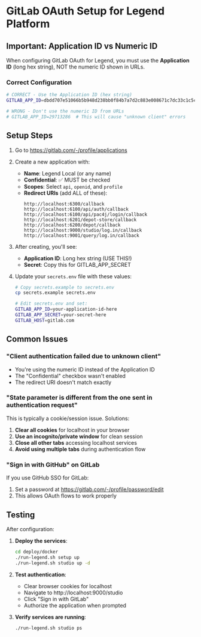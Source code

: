 # GitLab OAuth Setup for Legend Platform

## Important: Application ID vs Numeric ID

When configuring GitLab OAuth for Legend, you must use the **Application ID** (long hex string), NOT the numeric ID shown in URLs.

### Correct Configuration

```bash
# CORRECT - Use the Application ID (hex string)
GITLAB_APP_ID=dbdd707e51066b5b948d238bb0f84b7a7d2c883e008671c7dc33c1c5c639c862

# WRONG - Don't use the numeric ID from URLs
# GITLAB_APP_ID=29713286  # This will cause "unknown client" errors
```

## Setup Steps

1. Go to https://gitlab.com/-/profile/applications
2. Create a new application with:
   - **Name**: Legend Local (or any name)
   - **Confidential**: ✅ MUST be checked
   - **Scopes**: Select `api`, `openid`, and `profile`
   - **Redirect URIs** (add ALL of these):
     ```
     http://localhost:6300/callback
     http://localhost:6100/api/auth/callback
     http://localhost:6100/api/pac4j/login/callback
     http://localhost:6201/depot-store/callback
     http://localhost:6200/depot/callback
     http://localhost:9000/studio/log.in/callback
     http://localhost:9001/query/log.in/callback
     ```

3. After creating, you'll see:
   - **Application ID**: Long hex string (USE THIS!)
   - **Secret**: Copy this for GITLAB_APP_SECRET

4. Update your `secrets.env` file with these values:
   ```bash
   # Copy secrets.example to secrets.env
   cp secrets.example secrets.env
   
   # Edit secrets.env and set:
   GITLAB_APP_ID=your-application-id-here
   GITLAB_APP_SECRET=your-secret-here
   GITLAB_HOST=gitlab.com
   ```

## Common Issues

### "Client authentication failed due to unknown client"
- You're using the numeric ID instead of the Application ID
- The "Confidential" checkbox wasn't enabled
- The redirect URI doesn't match exactly

### "State parameter is different from the one sent in authentication request"
This is typically a cookie/session issue. Solutions:
1. **Clear all cookies** for localhost in your browser
2. **Use an incognito/private window** for clean session
3. **Close all other tabs** accessing localhost services
4. **Avoid using multiple tabs** during authentication flow

### "Sign in with GitHub" on GitLab
If you use GitHub SSO for GitLab:
1. Set a password at https://gitlab.com/-/profile/password/edit
2. This allows OAuth flows to work properly

## Testing

After configuration:
1. **Deploy the services**:
   ```bash
   cd deploy/docker
   ./run-legend.sh setup up
   ./run-legend.sh studio up -d
   ```

2. **Test authentication**:
   - Clear browser cookies for localhost
   - Navigate to http://localhost:9000/studio
   - Click "Sign in with GitLab"
   - Authorize the application when prompted

3. **Verify services are running**:
   ```bash
   ./run-legend.sh studio ps
   ```